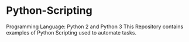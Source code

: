 # Python-Scripting

Programming Language: Python 2 and Python 3
This Repository contains examples of Python Scripting used to automate tasks.
